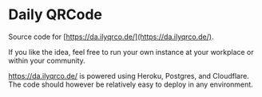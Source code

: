# Daily QRCode

Source code for [https://da.ilyqrco.de/](https://da.ilyqrco.de/).

If you like the idea, feel free to run your own instance at your workplace or within your
community.

https://da.ilyqrco.de/ is powered using Heroku, Postgres, and Cloudflare. The code should
however be relatively easy to deploy in any environment.
